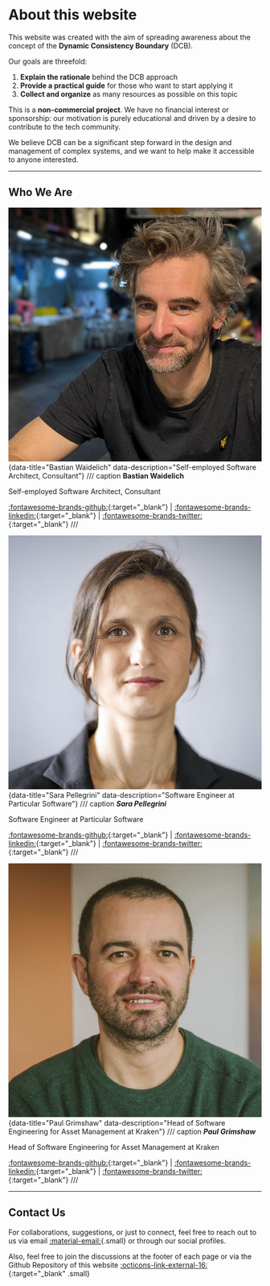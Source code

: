 # About this website 

This website was created with the aim of spreading awareness about the concept of the **Dynamic Consistency Boundary** (DCB).

Our goals are threefold:

1. **Explain the rationale** behind the DCB approach
2. **Provide a practical guide** for those who want to start applying it
3. **Collect and organize** as many resources as possible on this topic

This is a **non-commercial project**. We have no financial interest or sponsorship: our motivation is purely educational and driven by a desire to contribute to the tech community.

We believe DCB can be a significant step forward in the design and management of complex systems, and we want to help make it accessible to anyone interested.

---

## Who We Are


<div class="three-col-grid" markdown>

![Bastian Waidelich](assets/img/BastianWaidelich.jpg){data-title="Bastian Waidelich" data-description="Self-employed Software Architect, Consultant"}
/// caption
**Bastian Waidelich**

Self-employed Software Architect, Consultant

[:fontawesome-brands-github:](https://github.com/bwaidelich){:target="_blank"} | 
[:fontawesome-brands-linkedin:](https://www.linkedin.com/in/bastian-waidelich-84865221){:target="_blank"} | [:fontawesome-brands-twitter:](https://x.com/bwaidelich){:target="_blank"}
///

![Sara Pellegrini](assets/img/SaraPellegrini.jpg){data-title="Sara Pellegrini" data-description="Software Engineer at Particular Software"}
/// caption
***Sara Pellegrini***

Software Engineer at Particular Software

[:fontawesome-brands-github:](https://github.com/saratry){:target="_blank"} | 
[:fontawesome-brands-linkedin:](https://www.linkedin.com/in/sara-pellegrini-55a37913){:target="_blank"} | [:fontawesome-brands-twitter:](https://x.com/_sara_p_){:target="_blank"}
///

![Paul Grimshaw](assets/img/PaulGrimshaw.jpg){data-title="Paul Grimshaw" data-description="Head of Software Engineering for Asset Management at Kraken"}
/// caption
***Paul Grimshaw***

Head of Software Engineering for Asset Management at Kraken

[:fontawesome-brands-github:](https://github.com/PaulGrimshaw){:target="_blank"} | 
[:fontawesome-brands-linkedin:](https://www.linkedin.com/in/pkgrimshaw){:target="_blank"} |
[:fontawesome-brands-twitter:](https://x.com/Pkgrimshaw){:target="_blank"}
///

</div>

---

## Contact Us

For collaborations, suggestions, or just to connect, feel free to reach out to us via email [:material-email:](mailto:hello%40dcb.events){.small} or through our social profiles.

Also, feel free to join the discussions at the footer of each page or via the Github Repository of this website [:octicons-link-external-16:](https://github.com/dcb-events/dcb-events.github.io/discussions){:target="_blank" .small}
